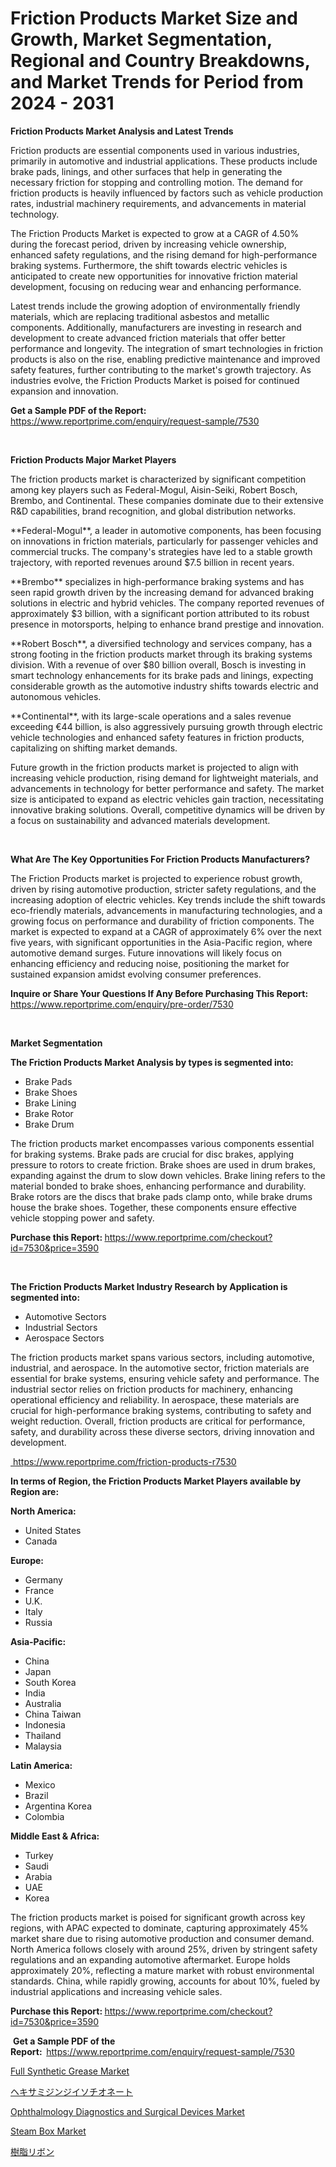 <p><h1>Friction Products Market Size and Growth, Market Segmentation, Regional and Country Breakdowns, and Market Trends for Period from 2024 -  2031</h1></p><p><strong>Friction Products Market Analysis and Latest Trends</strong></p>
<p><p>Friction products are essential components used in various industries, primarily in automotive and industrial applications. These products include brake pads, linings, and other surfaces that help in generating the necessary friction for stopping and controlling motion. The demand for friction products is heavily influenced by factors such as vehicle production rates, industrial machinery requirements, and advancements in material technology.</p><p>The Friction Products Market is expected to grow at a CAGR of 4.50% during the forecast period, driven by increasing vehicle ownership, enhanced safety regulations, and the rising demand for high-performance braking systems. Furthermore, the shift towards electric vehicles is anticipated to create new opportunities for innovative friction material development, focusing on reducing wear and enhancing performance.</p><p>Latest trends include the growing adoption of environmentally friendly materials, which are replacing traditional asbestos and metallic components. Additionally, manufacturers are investing in research and development to create advanced friction materials that offer better performance and longevity. The integration of smart technologies in friction products is also on the rise, enabling predictive maintenance and improved safety features, further contributing to the market's growth trajectory. As industries evolve, the Friction Products Market is poised for continued expansion and innovation.</p></p>
<p><strong>Get a Sample PDF of the Report:&nbsp;</strong> <a href="https://www.reportprime.com/enquiry/request-sample/7530">https://www.reportprime.com/enquiry/request-sample/7530</a></p>
<p>&nbsp;</p>
<p><strong>Friction Products Major Market Players</strong></p>
<p><p>The friction products market is characterized by significant competition among key players such as Federal-Mogul, Aisin-Seiki, Robert Bosch, Brembo, and Continental. These companies dominate due to their extensive R&D capabilities, brand recognition, and global distribution networks.</p><p>**Federal-Mogul**, a leader in automotive components, has been focusing on innovations in friction materials, particularly for passenger vehicles and commercial trucks. The company's strategies have led to a stable growth trajectory, with reported revenues around $7.5 billion in recent years.</p><p>**Brembo** specializes in high-performance braking systems and has seen rapid growth driven by the increasing demand for advanced braking solutions in electric and hybrid vehicles. The company reported revenues of approximately $3 billion, with a significant portion attributed to its robust presence in motorsports, helping to enhance brand prestige and innovation.</p><p>**Robert Bosch**, a diversified technology and services company, has a strong footing in the friction products market through its braking systems division. With a revenue of over $80 billion overall, Bosch is investing in smart technology enhancements for its brake pads and linings, expecting considerable growth as the automotive industry shifts towards electric and autonomous vehicles.</p><p>**Continental**, with its large-scale operations and a sales revenue exceeding €44 billion, is also aggressively pursuing growth through electric vehicle technologies and enhanced safety features in friction products, capitalizing on shifting market demands.</p><p>Future growth in the friction products market is projected to align with increasing vehicle production, rising demand for lightweight materials, and advancements in technology for better performance and safety. The market size is anticipated to expand as electric vehicles gain traction, necessitating innovative braking solutions. Overall, competitive dynamics will be driven by a focus on sustainability and advanced materials development.</p></p>
<p>&nbsp;</p>
<p><strong>What Are The Key Opportunities For Friction Products Manufacturers?</strong></p>
<p><p>The Friction Products market is projected to experience robust growth, driven by rising automotive production, stricter safety regulations, and the increasing adoption of electric vehicles. Key trends include the shift towards eco-friendly materials, advancements in manufacturing technologies, and a growing focus on performance and durability of friction components. The market is expected to expand at a CAGR of approximately 6% over the next five years, with significant opportunities in the Asia-Pacific region, where automotive demand surges. Future innovations will likely focus on enhancing efficiency and reducing noise, positioning the market for sustained expansion amidst evolving consumer preferences.</p></p>
<p><strong>Inquire or Share Your Questions If Any Before Purchasing This Report:</strong> <a href="https://www.reportprime.com/enquiry/pre-order/7530">https://www.reportprime.com/enquiry/pre-order/7530</a></p>
<p>&nbsp;</p>
<p><strong>Market Segmentation</strong></p>
<p><strong>The Friction Products Market Analysis by types is segmented into:</strong></p>
<p><ul><li>Brake Pads</li><li>Brake Shoes</li><li>Brake Lining</li><li>Brake Rotor</li><li>Brake Drum</li></ul></p>
<p><p>The friction products market encompasses various components essential for braking systems. Brake pads are crucial for disc brakes, applying pressure to rotors to create friction. Brake shoes are used in drum brakes, expanding against the drum to slow down vehicles. Brake lining refers to the material bonded to brake shoes, enhancing performance and durability. Brake rotors are the discs that brake pads clamp onto, while brake drums house the brake shoes. Together, these components ensure effective vehicle stopping power and safety.</p></p>
<p><strong>Purchase this Report:&nbsp;</strong><a href="https://www.reportprime.com/checkout?id=7530&price=3590">https://www.reportprime.com/checkout?id=7530&price=3590</a></p>
<p>&nbsp;</p>
<p><strong>The Friction Products Market Industry Research by Application is segmented into:</strong></p>
<p><ul><li>Automotive Sectors</li><li>Industrial Sectors</li><li>Aerospace Sectors</li></ul></p>
<p><p>The friction products market spans various sectors, including automotive, industrial, and aerospace. In the automotive sector, friction materials are essential for brake systems, ensuring vehicle safety and performance. The industrial sector relies on friction products for machinery, enhancing operational efficiency and reliability. In aerospace, these materials are crucial for high-performance braking systems, contributing to safety and weight reduction. Overall, friction products are critical for performance, safety, and durability across these diverse sectors, driving innovation and development.</p></p>
<p><a href="https://www.reportprime.com/friction-products-r7530">&nbsp;https://www.reportprime.com/friction-products-r7530</a></p>
<p><strong>In terms of Region, the Friction Products Market Players available by Region are:</strong></p>
<p>
    <p> <strong> North America: </strong>
        <ul>
            <li>United States</li>
            <li>Canada</li>
        </ul>
        </p> 
    <p> <strong> Europe: </strong>
        <ul>
            <li>Germany</li>
            <li>France</li>
            <li>U.K.</li>
            <li>Italy</li>
            <li>Russia</li>
        </ul>
        </p> 
    <p> <strong> Asia-Pacific: </strong>
        <ul>
            <li>China</li>
            <li>Japan</li>
            <li>South Korea</li>
            <li>India</li>
            <li>Australia</li>
            <li>China Taiwan</li>
            <li>Indonesia</li>
            <li>Thailand</li>
            <li>Malaysia</li>
        </ul>
        </p> 
    <p> <strong> Latin America: </strong>
        <ul>
            <li>Mexico</li>
            <li>Brazil</li>
            <li>Argentina Korea</li>
            <li>Colombia</li>
        </ul>
        </p> 
    <p> <strong> Middle East & Africa: </strong>
        <ul>
            <li>Turkey</li>
            <li>Saudi</li>
            <li>Arabia</li>
            <li>UAE</li>
            <li>Korea</li>
        </ul>
    </p>
    </p>
<p><p>The friction products market is poised for significant growth across key regions, with APAC expected to dominate, capturing approximately 45% market share due to rising automotive production and consumer demand. North America follows closely with around 25%, driven by stringent safety regulations and an expanding automotive aftermarket. Europe holds approximately 20%, reflecting a mature market with robust environmental standards. China, while rapidly growing, accounts for about 10%, fueled by industrial applications and increasing vehicle sales.</p></p>
<p><strong>Purchase this Report: </strong><a href="https://www.reportprime.com/checkout?id=7530&price=3590">https://www.reportprime.com/checkout?id=7530&price=3590</a></p>
<p>&nbsp;<strong>Get a Sample PDF of the Report:&nbsp;&nbsp;</strong><a href="https://www.reportprime.com/enquiry/request-sample/7530">https://www.reportprime.com/enquiry/request-sample/7530</a></p>
<p><strong></strong></p>
<p><p><a href="https://issuu.com/reportprime-2/docs/full-synthetic-grease-market-size-2_8b3941d521e30c">Full Synthetic Grease Market</a></p><p><a href="https://medium.com/@nickolej2mc/hexamidine-diisethionate-market-%E3%81%AF-%E3%82%B3%E3%82%B9%E3%83%88%E7%AE%A1%E7%90%86%E3%81%A8%E5%8A%B9%E7%8E%87%E5%90%91%E4%B8%8A%E3%82%92%E5%84%AA%E5%85%88%E3%81%97%E3%81%BE%E3%81%99-%E3%81%95%E3%82%89%E3%81%AB-%E5%A0%B1%E5%91%8A%E6%9B%B8%E3%81%AF%E5%B8%82%E5%A0%B4%E3%81%AE%E9%9C%80%E8%A6%81%E9%9D%A2%E3%81%A8%E4%BE%9B%E7%B5%A6%E9%9D%A2%E3%81%AE%E4%B8%A1%E6%96%B9%E3%82%92%E3%82%AB%E3%83%90%E3%83%BC%E3%81%97%E3%81%A6%E3%81%84%E3%81%BE%E3%81%99-hexamidine-8a055ae9c516">ヘキサミジンジイソチオネート</a></p><p><a href="https://medium.com/@yankeeegox_3026/the-global-ophthalmology-diagnostics-and-surgical-devices-market-is-at-the-forefront-of-79811c00ca7e">Ophthalmology Diagnostics and Surgical Devices Market</a></p><p><a href="https://www.linkedin.com/pulse/insights-steam-box-industry-market-financial-status-size-dkcnf?trackingId=5IZT96gsQG6Bt6Yy1dkb%2FA%3D%3D">Steam Box Market</a></p><p><a href="https://medium.com/@nickolej2mc/resin-ribbons-market-%E3%81%AE%E3%82%B0%E3%83%AD%E3%83%BC%E3%83%90%E3%83%AB%E5%B8%82%E5%A0%B4%E6%A6%82%E8%A6%81%E3%81%AF-%E4%B8%96%E7%95%8C%E3%81%8A%E3%82%88%E3%81%B3%E4%B8%BB%E8%A6%81%E5%B8%82%E5%A0%B4%E3%81%AB%E3%81%8A%E3%81%91%E3%82%8B%E6%A5%AD%E7%95%8C%E3%81%AB%E5%BD%B1%E9%9F%BF%E3%82%92%E4%B8%8E%E3%81%88%E3%82%8B%E4%B8%BB%E8%A6%81%E3%81%AA%E3%83%88%E3%83%AC%E3%83%B3%E3%83%89%E3%81%AB%E3%81%A4%E3%81%84%E3%81%A6-%E7%8B%AC%E8%87%AA%E3%81%AE%E8%A6%96%E7%82%B9%E3%82%92%E6%8F%90%E4%BE%9B%E3%81%97%E3%81%BE%E3%81%99-cf7e51251765">樹脂リボン</a></p></p>